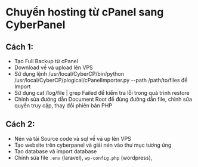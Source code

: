 # Chuyển hosting từ cPanel sang CyberPanel 

## Cách 1: 
* Tạo Full Backup từ cPanel
* Download về và upload lên VPS
* Sử dụng lệnh /usr/local/CyberCP/bin/python /usr/local/CyberCP/plogical/cPanelImporter.py --path /path/to/files để Import
* Sử dụng cat /log/file | grep Failed để kiểm tra lỗi trong quá trình restore
* Chỉnh sửa đường dẫn Document Root để đúng đường dẫn file, chỉnh sửa quyền truy cập, thay đổi phiên bản PHP
## Cách 2:
* Nén và tải Source code và sql về và up lên VPS
* Tạo website trên cyberpanel và giải nén vào thư mục tương ứng
* Tạo database và import database
* Chỉnh sửa file `.env` (laravel), `wp-config.php` (wordpress),
